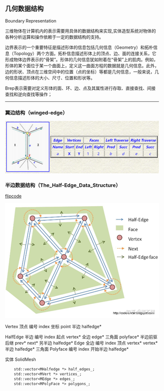 ## 几何数据结构

Boundary Representation

三维物体在计算机内的表示需要用具体的数据结构来实现,实体造型系统对物体的各种分析运算和操作依赖于一定的数据结构的支持。



边界表示的一个重要特征是描述形体的信息包括几何信息（Geometry）和拓朴信息（Topology）两个方面。拓朴信息描述形体上的顶点、边、面的连接关系，它形成物体边界表示的“骨架”。形体的几何信息犹如附着在“骨架”上的肌肉。例如，形体的某个面位于某一个曲面上，定义这一曲面方程的数据就是几何信息。此外，边的形状、顶点在三维空间中的位置（点的坐标）等都是几何信息，一般来说，几何信息描述形体的大小、尺寸、位置和形状等。

Brep表示需要对定义形体的面、环、边、点及其属性进行存取、直接查找、间接查找和逆向查找等操作；





---



### 翼边结构（winged-edge）

![image-20230325224222009](https://raw.githubusercontent.com/akingse/my-picbed/main/image-20230325224222009.png)

### 半边数据结构（The_Half-Edge_Data_Structure）

[flipcode](https://www.flipcode.com/archives/The_Half-Edge_Data_Structure.shtml)

![image-20230325224314569](https://raw.githubusercontent.com/akingse/my-picbed/main/image-20230325224314569.png)

Vertex 顶点
	编号 index
	坐标 point
	半边 halfedge*

HalfEdge 半边
	编号 index
	起点  vertex*
	全边 edge*
	三角面 polyface*
	半边前驱后继 prev* next*
	另半边 halfedge*
Edge 全边
	编号 index
	顶点 vertex* vertex*
	半边 halfedge*
三角面 Polyface
	编号 index
	开始半边 halfedge*

实体 SolidMesh

```
    std::vector<MHalfedge *> half_edges_;
    std::vector<MVert *> vertices_;
    std::vector<MEdge *> edges_;
    std::vector<MPolyFace *> polygons_;
```

